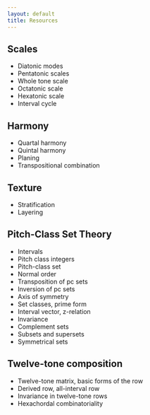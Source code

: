```yaml
---
layout: default
title: Resources
---
```


## Scales ##

- Diatonic modes  
- Pentatonic scales  
- Whole tone scale  
- Octatonic scale
- Hexatonic scale
- Interval cycle  

## Harmony ##

- Quartal harmony  
- Quintal harmony  
- Planing  
- Transpositional combination  

## Texture ##

- Stratification  
- Layering  

## Pitch-Class Set Theory ##

- Intervals
- Pitch class integers
- Pitch-class set
- Normal order
- Transposition of pc sets
- Inversion of pc sets
- Axis of symmetry
- Set classes, prime form
- Interval vector, z-relation
- Invariance
- Complement sets
- Subsets and supersets
- Symmetrical sets

## Twelve-tone composition ##

- Twelve-tone matrix, basic forms of the row
- Derived row, all-interval row
- Invariance in twelve-tone rows
- Hexachordal combinatoriality



  